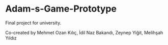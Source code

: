 # Adam-s-Game-Prototype
Final project for university.

Co-created by Mehmet Ozan Kılıç, İdil Naz Bakandı, Zeynep Yiğit, Melihşah Yıldız
